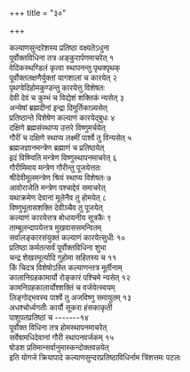 +++
title = "३०"

+++
   
कल्याणसुन्दरेशस्य प्रतिष्ठा वक्ष्यतेऽधुना  
पूर्वोक्तविधिना तत्र अङ्कुरार्पणमाचरेत् १  
वेदिकस्थण्डिलं कृत्वा स्थापनन्तु पृथक्पृथक्  
पूर्वोक्तलक्षणैर्युक्तां यागशालां च कारयेत् २  
पृथग्वेदिहोमकुण्डन्तु कारयेत्तु विशेषतः  
देवी देवं च कुम्भं च विद्येशं शक्तिकं न्यसेत् ३  
अन्येषां ब्रह्मदीनां इन्द्रा दिमूर्तिकान्न्यसेत्  
प्रतिष्ठान्ते विशेषेण कल्याणं कारयेद्बुधः ४  
दक्षिणे ब्रह्मसंस्थाप्य उत्तरे विष्णुमर्चयेत्  
गौरीं च दक्षिणे स्थाप्य लक्ष्मीं पार्श्वे तु विन्यसेत् ५  
ब्रह्मजज्ञानमन्त्रेण ब्रह्माणं च प्रतिष्ठयेत्  
इदं विष्ण्विति मन्त्रेण विष्णुस्थापनमाचरेत् ६  
गौरीमिमाय मन्त्रेण गौरीन्तु पूजयेत्ततः  
श्रीदेवीमूलमन्त्रेण श्रियं स्थाप्य विशेषतः ७  
आवोराजेति मन्त्रेण पश्चाद्देवं समाचरेत्  
यथाक्रमेण देवानां मूलेनैव तु होमयेत् ८  
विष्णुभूतासशक्ति देवीञ्चैव तु पूजयेत्  
कल्याणं कारयेत्तत्र बोधायनीय सूत्रकैः ९  
ताम्बूलन्दापयेत्तत्र मुखवाससमन्वितम्  
सर्वालङ्कारसंयुक्तं कल्याणं कारयेत्सुधीः १०  
प्रतिष्ठा कर्मतत्सर्वं पूर्वोक्तविधिना शुभा  
चन्द्र शेखरमूर्त्यादि गुहोमा सहितस्य च ११  
किं चिदत्र विशेषोऽस्ति कल्याणन्तत्र मूर्तीनाम्  
कालानिग्रहकामार्यो रोङ्कारं पश्चिमे न्यसेत् १२  
कामनिग्रहकालार्योश्शक्तिं च वर्जयेत्स्वयम्  
लिङ्गोद्भवस्य पार्श्वे तु अजविष्णु समायुतम् १३  
अधश्चोर्ध्वगतीः कार्यौ सूकरा हंसकाकृती  
पाशुपतप्रतिष्ठां च -------१४  
पूर्वोक्त विधिना तत्र होमस्थापनमाचरेत्  
सर्वेषामधिदेवानां गौरी स्थापनवर्जकम् १५  
षोडश प्रतिमान्सर्वानुमास्कन्दोक्तवन्नयेत्  
इति योगजे क्रियापादे कल्याणसुन्दरप्रतिष्ठाविधिर्नाम त्रिंशत्तमः पटलः
